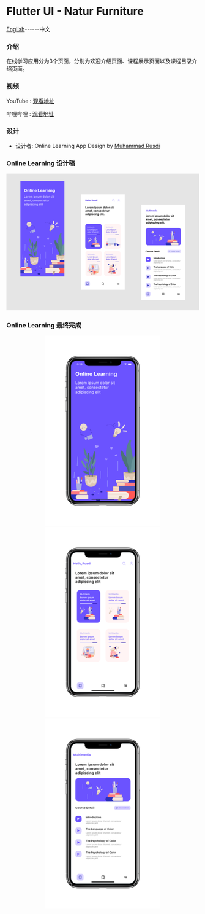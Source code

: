 # Flutter UI - Natur Furniture

[English](README.md)------中文

### 介绍

在线学习应用分为3个页面，分别为欢迎介绍页面、课程展示页面以及课程目录介绍页面。

### 视频

YouTube : [观看地址](https://youtu.be/WTTDeY-DFEo)

哔哩哔哩 : [观看地址](https://www.bilibili.com/video/BV1Yp4y1U7Rr/)

### 设计 

 - 设计者:  Online Learning App Design by [Muhammad Rusdi](https://www.uplabs.com/muhrusdi) 



### Online Learning 设计稿

![00](00.png)

### Online Learning 最终完成

<div align=center> <img src = '01.png' width = '300' >  <img src = '02.png' width = '300' > <img src = '03.png' width = '300' ></div>




